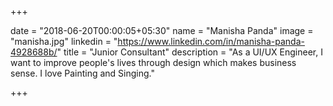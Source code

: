 +++

date = "2018-06-20T00:00:05+05:30"
name = "Manisha Panda"
image = "manisha.jpg"
linkedin = "https://www.linkedin.com/in/manisha-panda-4928688b/"
title = "Junior Consultant"
description = "As a UI/UX Engineer, I want to improve people's lives through design which makes business sense. I love Painting and Singing."

+++